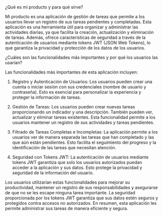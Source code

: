 ¿Qué es mi producto y para qué sirve?

Mi producto es una aplicación de gestión de tareas que permite a los usuarios llevar un registro de sus tareas pendientes y completadas. Esta aplicación es una herramienta útil para organizar y administrar las actividades diarias, ya que facilita la creación, actualización y eliminación de tareas. Además, ofrece características de seguridad a través de la autenticación de usuarios mediante tokens JWT (JSON Web Tokens), lo que garantiza la privacidad y protección de los datos de los usuarios.

¿Cuáles son las funcionalidades más importantes y por qué los usuarios las usarían?

Las funcionalidades más importantes de esta aplicación incluyen:

1. Registro y Autenticación de Usuarios: Los usuarios pueden crear una cuenta o iniciar sesión con sus credenciales (nombre de usuario y contraseña). Esto es esencial para personalizar la experiencia y proteger la información de tareas.

2. Gestión de Tareas: Los usuarios pueden crear nuevas tareas proporcionando un indicador y una descripción. También pueden ver, actualizar y eliminar tareas existentes. Esta funcionalidad permite a los usuarios mantener un registro de sus actividades y tareas pendientes.

3. Filtrado de Tareas Completas e Incompletas: La aplicación permite a los usuarios ver de manera separada las tareas que han completado y las que aún están pendientes. Esto facilita el seguimiento del progreso y la identificación de las tareas que necesitan atención.

4. Seguridad con Tokens JWT: La autenticación de usuarios mediante tokens JWT garantiza que solo los usuarios autorizados puedan acceder a la aplicación y sus datos. Esto protege la privacidad y seguridad de la información del usuario.

Los usuarios utilizarían estas funcionalidades para mejorar su productividad, mantener un registro de sus responsabilidades y asegurarse de que no se les escape ninguna tarea importante. La seguridad proporcionada por los tokens JWT garantiza que sus datos estén seguros y protegidos contra accesos no autorizados. En resumen, esta aplicación les permite administrar sus tareas de manera eficiente y segura.